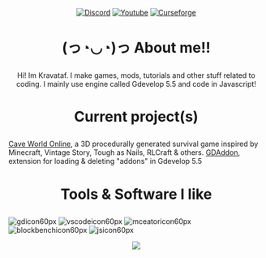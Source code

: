 <p align="center" dir="auto">
  <a href="https://github.com/Kravataf">
    <a href="https://discord.gg/GEprEFWh47" rel="nofollow"><img src="https://img.shields.io/badge/Discord-5865f2" alt="Discord" data-canonical-src="https://img.itch.zone/aW1nLzIwMDIzMTcyLnBuZw==/original/kTP2FV.png" style="max-width: 100%;"></a>
<a href="https://www.youtube.com/@kravataf?sub_confirmation=1" rel="nofollow"><img src="https://img.shields.io/badge/YouTube-f61c0d" alt="Youtube" data-canonical-src="https://img.itch.zone/aW1nLzIwMDIzMTc2LnBuZw==/original/OGkPGJ.png" style="max-width: 100%;"></a>
<a href="https://www.curseforge.com/members/kravataf/projects" rel="nofollow"><img src="https://img.shields.io/badge/Curseforge-000000" alt="Curseforge" data-canonical-src="https://img.itch.zone/aW1nLzIwMDIzMTgxLnBuZw==/original/beDu7K.png" style="max-width: 100%;"></a>
  </a>
</p>

# <p align="center" dir="auto">(っ◔◡◔)っ About me!!</p>

<p align="center" dir="auto">Hi! Im Kravataf. I make games, mods, tutorials and other stuff related to coding. I mainly use engine called Gdevelop 5.5 and code in Javascript!</p>

# <p align="center" dir="auto">Current project(s)</p>

[Cave World Online](https://gd.games/kravataf/caveworldonline), a 3D procedurally generated survival game inspired by Minecraft, Vintage Story, Tough as Nails, RLCraft & others.
[GDAddon](https://github.com/Kravataf/GDA), extension for loading & deleting "addons" in Gdevelop 5.5

# <p align="center" dir="auto">Tools & Software I like</p>

![gdicon60px](https://github.com/user-attachments/assets/2a0aa2fe-8ba8-4a75-848b-34c6655998c2)
![vscodeicon60px](https://github.com/user-attachments/assets/76a97481-08af-41e9-a3f7-49fccd89f0cc)
![mceatoricon60px](https://github.com/user-attachments/assets/9ac8d2d0-b022-480f-90bd-5274370f0615)
![blockbenchicon60px](https://github.com/user-attachments/assets/9fede609-ba40-45bd-bb1e-6f2bcbd41b37)
![jsicon60px](https://github.com/user-attachments/assets/ccddcacd-4e33-4475-9574-cf1d367fed08)

<p align="center" dir="auto">
  <a href="https://github.com/Kravataf">
    <img src="https://camo.githubusercontent.com/dc94d2b93c390ef196a505d51a6cb99c644d18be21a05c27efdcb385afcb5f55/68747470733a2f2f6b6f6d617265762e636f6d2f67687076632f3f757365726e616d653d785465726f726f26636f6c6f723d626c7565267374796c653d666c617429" data-canonical-src="https://komarev.com/ghpvc/?username=Kravataf&amp;color=blue&amp;style=flat)" style="max-width: 100%;">
  </a>
</p>
<!---
Kravataf/Kravataf is a ✨ special ✨ repository because its `README.md` (this file) appears on your GitHub profile.
You can click the Preview link to take a look at your changes.
--->
